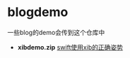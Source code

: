 # blogdemo
一些blog的demo会传到这个仓库中

- **xibdemo.zip**      [swift使用xib的正确姿势](https://xing-ou.github.io/2016/04/30/swift使用xib的正确姿势/)




